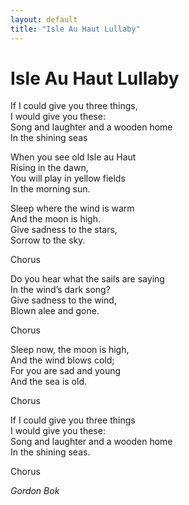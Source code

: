 ```yaml
---
layout: default
title: "Isle Au Haut Lullaby"
---
```


# Isle Au Haut Lullaby

If I could give you three things,  
I would give you these:  
Song and laughter and a wooden home  
In the shining seas  

When you see old Isle au Haut  
Rising in the dawn,  
You will play in yellow fields  
In the morning sun.  

Sleep where the wind is warm  
And the moon is high.  
Give sadness to the stars,  
Sorrow to the sky.  

Chorus  

Do you hear what the sails are saying  
In the wind’s dark song?  
Give sadness to the wind,  
Blown alee and gone.  

Chorus  

Sleep now, the moon is high,  
And the wind blows cold;  
For you are sad and young  
And the sea is old.  

Chorus  

If I could give you three things  
I would give you these:  
Song and laughter and a wooden home  
In the shining seas.  

Chorus  

*Gordon Bok*

